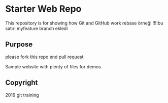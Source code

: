 # Starter Web Repo

This repository is for showing how Git and GitHub work
rebase örneği !!!!bu satırı myfeature branch ekledi

## Purpose

please fork this repo end pull request

Sample website with plenty of files for demos

## Copyright
2019 git training